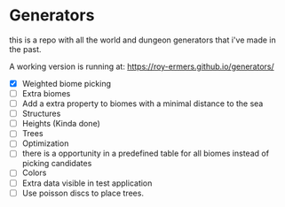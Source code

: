 # Generators

this is a repo with all the world and dungeon generators that i've made in the past.

A working version is running at: https://roy-ermers.github.io/generators/

* [x] Weighted biome picking
* [ ] Extra biomes
* [ ] Add a extra property to biomes with a minimal distance to the sea
* [ ] Structures
* [ ] Heights (Kinda done)
* [ ] Trees
* [ ] Optimization
* [ ] there is a opportunity in a predefined table for all biomes instead of picking candidates
* [ ] Colors
* [ ] Extra data visible in test application
* [ ] Use poisson discs to place trees.